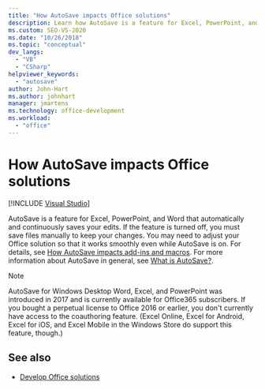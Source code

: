```yaml
---
title: "How AutoSave impacts Office solutions"
description: Learn how AutoSave is a feature for Excel, PowerPoint, and Word that automatically and continuously saves your edits.
ms.custom: SEO-VS-2020
ms.date: "10/26/2018"
ms.topic: "conceptual"
dev_langs:
  - "VB"
  - "CSharp"
helpviewer_keywords:
  - "autosave"
author: John-Hart
ms.author: johnhart
manager: jmartens
ms.technology: office-development
ms.workload:
  - "office"
---
```

# How AutoSave impacts Office solutions

 [!INCLUDE [Visual Studio](~/includes/applies-to-version/vs-windows-only.md)]

AutoSave is a feature for Excel, PowerPoint, and Word that automatically and continuously saves your edits. If the feature is turned off, you must save files manually to keep your changes. You may need to adjust your Office solution so that it works smoothly even while AutoSave is on. For details, see [How AutoSave impacts add-ins and macros](/office/vba/library-reference/concepts/how-autosave-impacts-addins-and-macros). For more information about AutoSave in general, see [What is AutoSave?](https://support.office.com/en-US/article/What-is-AutoSave-6d6bd723-ebfd-4e40-b5f6-ae6e8088f7a5).

> [!NOTE]
> AutoSave for Windows Desktop Word, Excel, and PowerPoint was introduced in 2017 and is currently available for Office365 subscribers. If you bought a perpetual license to Office 2016 or earlier, you don't currently have access to the coauthoring feature. (Excel Online, Excel for Android, Excel for iOS, and Excel Mobile in the Windows Store do support this feature, though.)

## See also
- [Develop Office solutions](./developing-office-solutions.md)
